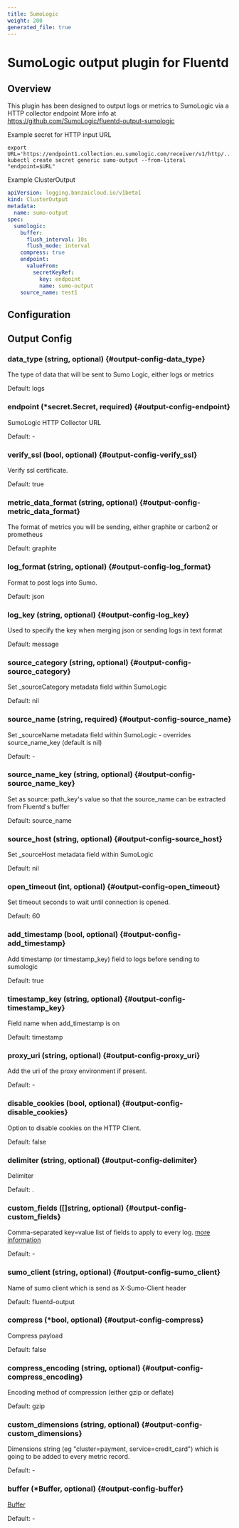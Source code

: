 ```yaml
---
title: SumoLogic
weight: 200
generated_file: true
---
```


# SumoLogic output plugin for Fluentd
## Overview
This plugin has been designed to output logs or metrics to SumoLogic via a HTTP collector endpoint
More info at https://github.com/SumoLogic/fluentd-output-sumologic

 Example secret for HTTP input URL
 ```
export URL='https://endpoint1.collection.eu.sumologic.com/receiver/v1/http/.......'
kubectl create secret generic sumo-output --from-literal "endpoint=$URL"
```

 Example ClusterOutput

```yaml
apiVersion: logging.banzaicloud.io/v1beta1
kind: ClusterOutput
metadata:
  name: sumo-output
spec:
  sumologic:
    buffer:
      flush_interval: 10s
      flush_mode: interval
    compress: true
    endpoint:
      valueFrom:
        secretKeyRef:
          key: endpoint
          name: sumo-output
    source_name: test1
```

## Configuration
## Output Config

### data_type (string, optional) {#output-config-data_type}

The type of data that will be sent to Sumo Logic, either logs or metrics  

Default:  logs

### endpoint (*secret.Secret, required) {#output-config-endpoint}

SumoLogic HTTP Collector URL 

Default: -

### verify_ssl (bool, optional) {#output-config-verify_ssl}

Verify ssl certificate.  

Default:  true

### metric_data_format (string, optional) {#output-config-metric_data_format}

The format of metrics you will be sending, either graphite or carbon2 or prometheus  

Default:  graphite

### log_format (string, optional) {#output-config-log_format}

Format to post logs into Sumo.  

Default:  json

### log_key (string, optional) {#output-config-log_key}

Used to specify the key when merging json or sending logs in text format  

Default:  message

### source_category (string, optional) {#output-config-source_category}

Set _sourceCategory metadata field within SumoLogic  

Default:  nil

### source_name (string, required) {#output-config-source_name}

Set _sourceName metadata field within SumoLogic - overrides source_name_key (default is nil) 

Default: -

### source_name_key (string, optional) {#output-config-source_name_key}

Set as source::path_key's value so that the source_name can be extracted from Fluentd's buffer  

Default:  source_name

### source_host (string, optional) {#output-config-source_host}

Set _sourceHost metadata field within SumoLogic  

Default:  nil

### open_timeout (int, optional) {#output-config-open_timeout}

Set timeout seconds to wait until connection is opened.  

Default:  60

### add_timestamp (bool, optional) {#output-config-add_timestamp}

Add timestamp (or timestamp_key) field to logs before sending to sumologic  

Default:  true

### timestamp_key (string, optional) {#output-config-timestamp_key}

Field name when add_timestamp is on  

Default:  timestamp

### proxy_uri (string, optional) {#output-config-proxy_uri}

Add the uri of the proxy environment if present. 

Default: -

### disable_cookies (bool, optional) {#output-config-disable_cookies}

Option to disable cookies on the HTTP Client.  

Default:  false

### delimiter (string, optional) {#output-config-delimiter}

Delimiter  

Default:  .

### custom_fields ([]string, optional) {#output-config-custom_fields}

Comma-separated key=value list of fields to apply to every log. [more information](https://help.sumologic.com/Manage/Fields#http-source-fields) 

Default: -

### sumo_client (string, optional) {#output-config-sumo_client}

Name of sumo client which is send as X-Sumo-Client header  

Default:  fluentd-output

### compress (*bool, optional) {#output-config-compress}

Compress payload  

Default:  false

### compress_encoding (string, optional) {#output-config-compress_encoding}

Encoding method of compression (either gzip or deflate)  

Default:  gzip

### custom_dimensions (string, optional) {#output-config-custom_dimensions}

Dimensions string (eg "cluster=payment, service=credit_card") which is going to be added to every metric record. 

Default: -

### buffer (*Buffer, optional) {#output-config-buffer}

[Buffer](../buffer/) 

Default: -



